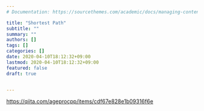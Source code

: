 ```yaml
---
# Documentation: https://sourcethemes.com/academic/docs/managing-content/

title: "Shortest Path"
subtitle: ""
summary: ""
authors: []
tags: []
categories: []
date: 2020-04-10T18:12:32+09:00
lastmod: 2020-04-10T18:12:32+09:00
featured: false
draft: true


---
```


https://qiita.com/ageprocpp/items/cdf67e828e1b09316f6e